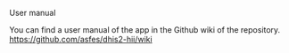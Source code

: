 User manual

You can find a user manual of the app in the Github wiki of the repository. https://github.com/asfes/dhis2-hii/wiki
